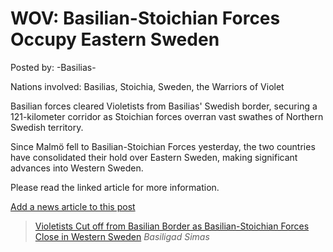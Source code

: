 # WOV: Basilian-Stoichian Forces Occupy Eastern Sweden

Posted by: -Basilias-

Nations involved: Basilias, Stoichia, Sweden, the Warriors of Violet

Basilian forces cleared Violetists from Basilias' Swedish border, securing a 121-kilometer corridor as Stoichian forces overran vast swathes of Northern Swedish territory.

Since Malmö fell to Basilian-Stoichian Forces yesterday, the two countries have consolidated their hold over Eastern Sweden, making significant advances into Western Sweden.

Please read the linked article for more information.

[Add a news article to this post](http://solborg.xyz/rp/admin.php?event=2016-09-04_basilian-stoichian-forces-occupy-eastern-sweden--basilias-)

> [Violetists Cut off from Basilian Border as Basilian-Stoichian Forces Close in Western Sweden](https://www.nationstates.net/page=dispatch/id=686643) *Basiligad Simas*


